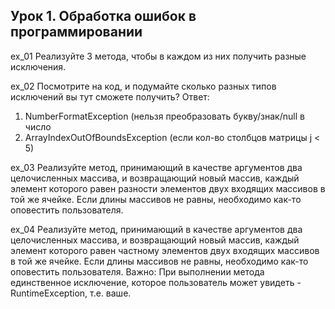 ## Урок 1. Обработка ошибок в программировании
ex_01 Реализуйте 3 метода, чтобы в каждом из них получить разные исключения.

ex_02 Посмотрите на код, и подумайте сколько разных типов исключений вы тут сможете получить? 
Ответ: 
1. NumberFormatException (нельзя преобразовать букву/знак/null в число
2. ArrayIndexOutOfBoundsException (если кол-во столбцов матрицы j < 5)

ex_03 Реализуйте метод, принимающий в качестве аргументов два целочисленных массива, и возвращающий новый массив, каждый элемент которого равен разности элементов двух входящих массивов в той же ячейке. Если длины массивов не равны, необходимо как-то оповестить пользователя.

ex_04 Реализуйте метод, принимающий в качестве аргументов два целочисленных массива, и возвращающий новый массив, каждый элемент которого равен частному элементов двух входящих массивов в той же ячейке. Если длины массивов не равны, необходимо как-то оповестить пользователя. Важно: При выполнении метода единственное исключение, которое пользователь может увидеть - RuntimeException, т.е. ваше.
